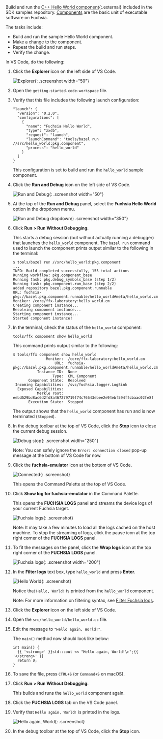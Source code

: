 Build and run the [C++ Hello World component][hello-world-component]{:.external}
included in the SDK samples repository. [Components][fuchsia-component] are the
basic unit of executable software on Fuchsia.

The tasks include:

- Build and run the sample Hello World component.
- Make a change to the component.
- Repeat the build and run steps.
- Verify the change.

In VS Code, do the following:

1. Click the **Explorer** icon on the left side of VS Code.

   ![Explorer](/docs/get-started/sdk/images/get-started-vscode-explorer-icon.png "The Explorer icon in VS Code"){: .screenshot width="50"}

1. Open the `getting-started.code-workspace` file.

1. Verify that this file includes the following launch configuration:

   ```none {:.devsite-disable-click-to-copy}
   "launch": {
     "version": "0.2.0",
     "configurations": [
       {
         "name": "Fuchsia Hello World",
         "type": "zxdb",
         "request": "launch",
         "launchCommand": "tools/bazel run //src/hello_world:pkg.component",
         "process": "hello_world"
       }
     ]
   }
   ```

   This configuration is set to build and run the `hello_world` sample
   component.

1. Click the **Run and Debug** icon on the left side of VS Code.

   ![Run and Debug](/docs/get-started/sdk/images/get-started-vscode-run-and-debug-icon-01.png "The Run and Debug icon in VS Code"){: .screenshot width="50"}

1. At the top of the **Run and Debug** panel, select the **Fuchsia Hello World**
   option in the dropdown memu.

   ![Run and Debug dropdown](/docs/get-started/sdk/images/get-started-vscode-run-and-debug-dropdown.png "The dropdown menu in the Run and Drop panel of VS Code"){: .screenshot width="350"}

1. Click **Run > Run Without Debugging**.

   This starts a debug session (but without actually running a debugger)
   that launches the `hello_world` component. The `bazel run` command used to
   launch the component prints output similar to the following in the terminal:

   ```none {:.devsite-disable-click-to-copy}
   $ tools/bazel run //src/hello_world:pkg.component
   ...
   INFO: Build completed successfully, 155 total actions
   Running workflow: pkg.component_base
   Running task: pkg.debug_symbols_base (step 1/2)
   Running task: pkg.component.run_base (step 2/2)
   added repository bazel.pkg.component.runnable
   URL: fuchsia-pkg://bazel.pkg.component.runnable/hello_world#meta/hello_world.cm
   Moniker: /core/ffx-laboratory:hello_world.cm
   Creating component instance...
   Resolving component instance...
   Starting component instance...
   Started component instance!
   ```

1. In the terminal, check the status of the `hello_world` component:

   ```posix-terminal
   tools/ffx component show hello_world
   ```

   This command prints output similar to the following:

   ```none {:.devsite-disable-click-to-copy}
   $ tools/ffx component show hello_world
                  Moniker:  /core/ffx-laboratory:hello_world.cm
                      URL:  fuchsia-pkg://bazel.pkg.component.runnable/hello_world#meta/hello_world.cm
              Instance ID:  None
                     Type:  CML Component
          Component State:  Resolved
    Incoming Capabilities:  /svc/fuchsia.logger.LogSink
     Exposed Capabilities:
              Merkle root:  eebd529bd8ac6d2fd8a467279719f74c76643ebee2e94ebf594ffcbaac02fe8f
          Execution State:  Stopped
   ```

   The output shows that the `hello_world` component has run and is now
   terminated (`Stopped`).

1. In the debug toolbar at the top of VS Code, click the **Stop** icon
   to close the current debug session.

   ![Debug stop](/docs/get-started/sdk/images/get-started-vscode-debug-stop-icon.png "The Stop icon in VS Code"){: .screenshot width="250"}

   Note: You can safely ignore the `Error: connection closed` pop-up message
   at the bottom of VS Code for now.

1. Click the **fuchsia-emulator** icon at the bottom of VS Code.

   ![Connected](/docs/get-started/sdk/images/get-started-vscode-connected-to-fuchsia-emulator.png "The fuchsia-emualtor icon at the bottom of VS Code"){: .screenshot}

   This opens the Command Palette at the top of VS Code.

1. Click **Show log for fuchsia-emulator** in the Command Palette.

   This opens the **FUCHSIA LOGS** panel and streams the device logs of
   your current Fuchsia target.

   ![Fuchsia logs](/docs/get-started/sdk/images/get-started-vscode-fuchsia-logs-panel.png "The Fuchsia logs panel in VS Code"){: .screenshot}

   Note: It may take a few minutes to load all the logs cached on the host
   machine. To stop the streaming of logs, click the
   <span class="material-icons">pause</span> icon at the top right corner of
   the **FUCHSIA LOGS** panel.

1. To fit the messages on the panel, click the **Wrap logs** icon
   at the top right corner of the **FUCHSIA LOGS** panel.

   ![Fuchsia logs](/docs/get-started/sdk/images/get-started-vscode-wrap-logs-icon.png "The Wrap logs icon in VS Code"){: .screenshot width="200"}

1. In the **Filter logs** text box, type `hello_world` and
   press **Enter**.

   ![Hello World](/docs/get-started/sdk/images/get-started-vscode-hello-world.png "Hello, World! shown in the Fuchsia logs panel of VS Code"){: .screenshot}

   Notice that `Hello, World!` is printed from the `hello_world` component.

   Note: For more information on filtering syntax, see
   [Filter Fuchsia logs][filter-vscode-logs].

1. Click the **Explorer** icon on the left side of VS Code.

1. Open the `src/hello_world/hello_world.cc` file.

1. Edit the message to `"Hello again, World!"`.

   The `main()` method now should look like below:

   ```none {:.devsite-disable-click-to-copy}
   int main() {
     {{ '<strong>' }}std::cout << "Hello again, World!\n";{{ '</strong>' }}
     return 0;
   }
   ```

1. To save the file, press `CTRL+S` (or `Command+S` on macOS).

1. Click **Run > Run Without Debugging**.

   This builds and runs the `hello_world` component again.

1. Click the **FUCHSIA LOGS** tab on the VS Code panel.

1. Verify that `Hello again, World!` is printed in the logs.

   ![Hello again, World](/docs/get-started/sdk/images/get-started-vscode-hello-again-world.png "Hello again, World! shown in the Fuchsia logs panel of VS Code"){: .screenshot}

1. In the debug toolbar at the top of VS Code, click the **Stop** icon.

<!-- Reference links -->

[filter-vscode-logs]: /docs/reference/tools/editors/vscode/fuchsia-ext-using.md#filter_fuchsia_logs
[fuchsia-component]: /docs/concepts/components/v2/README.md
[hello-world-component]: https://fuchsia.googlesource.com/sdk-samples/getting-started/+/refs/heads/main/src/hello_world/
